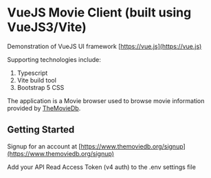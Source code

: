# VueJS Movie Client (built using VueJS3/Vite)

Demonstration of VueJS UI framework [https://vue.js](https://vue.js)

Supporting technologies include:

1. Typescript
2. Vite build tool
3. Bootstrap 5 CSS

The application is a Movie browser used to browse movie information provided by [TheMovieDb](https://themoviedb.org).

## Getting Started

Signup for an account at [https://www.themoviedb.org/signup](https://www.themoviedb.org/signup)

Add your API Read Access Token (v4 auth) to the .env settings file
